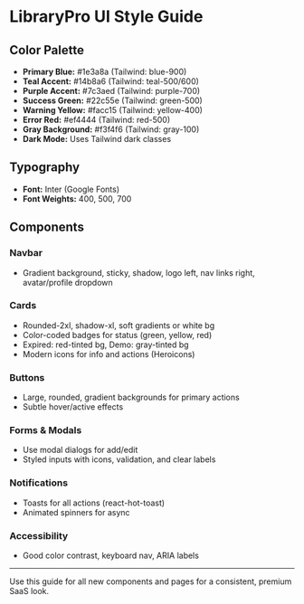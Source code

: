 # LibraryPro UI Style Guide

## Color Palette
- **Primary Blue:** #1e3a8a (Tailwind: blue-900)
- **Teal Accent:** #14b8a6 (Tailwind: teal-500/600)
- **Purple Accent:** #7c3aed (Tailwind: purple-700)
- **Success Green:** #22c55e (Tailwind: green-500)
- **Warning Yellow:** #facc15 (Tailwind: yellow-400)
- **Error Red:** #ef4444 (Tailwind: red-500)
- **Gray Background:** #f3f4f6 (Tailwind: gray-100)
- **Dark Mode:** Uses Tailwind dark classes

## Typography
- **Font:** Inter (Google Fonts)
- **Font Weights:** 400, 500, 700

## Components
### Navbar
- Gradient background, sticky, shadow, logo left, nav links right, avatar/profile dropdown

### Cards
- Rounded-2xl, shadow-xl, soft gradients or white bg
- Color-coded badges for status (green, yellow, red)
- Expired: red-tinted bg, Demo: gray-tinted bg
- Modern icons for info and actions (Heroicons)

### Buttons
- Large, rounded, gradient backgrounds for primary actions
- Subtle hover/active effects

### Forms & Modals
- Use modal dialogs for add/edit
- Styled inputs with icons, validation, and clear labels

### Notifications
- Toasts for all actions (react-hot-toast)
- Animated spinners for async

### Accessibility
- Good color contrast, keyboard nav, ARIA labels

---

Use this guide for all new components and pages for a consistent, premium SaaS look.
